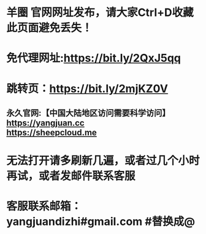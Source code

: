 #  羊圈 官网网址发布，请大家Ctrl+D收藏此页面避免丢失！

# 免代理网址:https://bit.ly/2QxJ5qq

# 跳转页：https://bit.ly/2mjKZ0V

## 永久官网:【中国大陆地区访问需要科学访问】 <br>https://yangjuan.cc   <br> https://sheepcloud.me
# 无法打开请多刷新几遍，或者过几个小时再试，或者发邮件联系客服
# 客服联系邮箱：yangjuandizhi#gmail.com #替换成@
